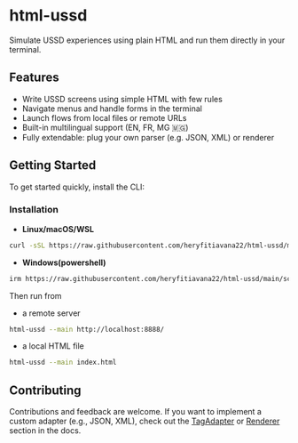 # html-ussd

Simulate USSD experiences using plain HTML and run them directly in your terminal.

## Features

- Write USSD screens using simple HTML with few rules
- Navigate menus and handle forms in the terminal
- Launch flows from local files or remote URLs
- Built-in multilingual support (EN, FR, MG 🇲🇬)
- Fully extendable: plug your own parser (e.g. JSON, XML) or renderer

## Getting Started

To get started quickly, install the CLI:

### Installation

- **Linux/macOS/WSL**

```bash
curl -sSL https://raw.githubusercontent.com/heryfitiavana22/html-ussd/main/scripts/install.sh | bash
```

- **Windows(powershell)**

```bash
irm https://raw.githubusercontent.com/heryfitiavana22/html-ussd/main/scripts/install.bat | iex
```

Then run from

- a remote server

```bash
html-ussd --main http://localhost:8888/
```

- a local HTML file

```bash
html-ussd --main index.html
```

## Contributing

Contributions and feedback are welcome.
If you want to implement a custom adapter (e.g., JSON, XML), check out the [TagAdapter](http://localhost:8888/) or [Renderer](http://localhost:8888/) section in the docs.
